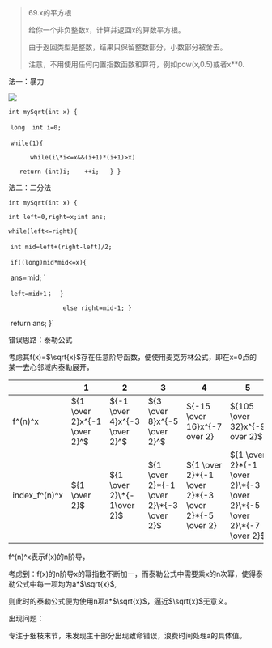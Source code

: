 >69.x的平方根
>
>给你一个非负整数x，计算并返回x的算数平方根。
>
>由于返回类型是整数，结果只保留整数部分，小数部分被舍去。
>
>注意，不用使用任何内置指数函数和算符，例如pow(x,0.5)或者x**0.
>
>

法一：暴力

![](https://lalala1502.oss-cn-beijing.aliyuncs.com/%E5%B1%8F%E5%B9%95%E6%88%AA%E5%9B%BE%202024-04-04%20110243.png)

`int mySqrt(int x) {`  

​     `long  int i=0;` 

​    `while(1){ `

`       while(i\*i<=x&&(i+1)*(i+1)>x) `       

`   return (int)i;    ++i;   } }`

法二：二分法

`int mySqrt(int x) {`   

`int left=0,right=x;int ans;`  

 `while(left<=right){`

​              `int mid=left+(right-left)/2;`

​        `if((long)mid*mid<=x){             `

​                           ans=mid;             `            

​                        ` left=mid+1；  } ` 

`                else right=mid-1; } `             

​             return ans;     }` 

错误思路：泰勒公式

考虑其f(x)=$\sqrt{x}$存在任意阶导函数，便使用麦克劳林公式，即在x=0点的某一去心邻域内泰勒展开，



|               | 1                            | 2                             | 3                                        | 4                                                     | 5                                                            |
| ------------- | ---------------------------- | ----------------------------- | ---------------------------------------- | ----------------------------------------------------- | ------------------------------------------------------------ |
| f^(n)^x       | ${1 \over 2}x^{-1 \over 2}^$ | ${-1 \over 4}x^{-3 \over 2}^$ | ${3 \over 8}x^{-5 \over 2}^$             | ${-15 \over 16}x^{-7 over 2}                          | ${105 \over 32}x^{-9 over 2}$                                |
| index_f^(n)^x | ${1 \over 2}$                | ${1 \over 2}\*{- 1\over 2}$   | ${1 \over 2}*{-1 \over 2}\*{-3 \over 2}$ | ${1 \over 2}*{-1 \over 2}\*{-3 \over 2}\*{-5 \over 2} | ${1 \over 2}*{-1 \over 2}\*{-3 \over 2}\*{-5 \over 2}\*{-7 \over 2}$ |

f^(n)^x表示f(x)的n阶导，

考虑到：f(x)的n阶导x的幂指数不断加一，而泰勒公式中需要乘x的n次幂，使得泰勒公式中每一项均为a\*$\sqrt{x}$,

则此时的泰勒公式便为使用n项a\*$\sqrt{x}$，逼近$\sqrt{x}$无意义。

出现问题：

专注于细枝末节，未发现主干部分出现致命错误，浪费时间处理a的具体值。



